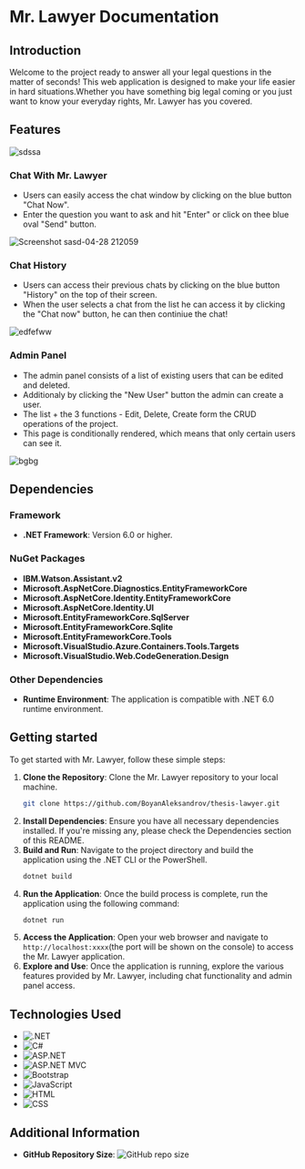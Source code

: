 # Mr. Lawyer Documentation

## Introduction

Welcome to the project ready to answer all your legal questions in the matter of seconds!
This web application is designed to make your life easier in hard situations.Whether you have something big legal coming or you just want to know your everyday rights, Mr. Lawyer has you covered.

## Features

![sdssa](https://github.com/BoyanAleksandrov/thesis-lawyer/assets/80381466/87029275-2c03-4145-a9e5-e32f72fae881)


### Chat With Mr. Lawyer
- Users can easily access the chat window by clicking on the blue button "Chat Now".
- Enter the question you want to ask and hit "Enter" or click on thee blue oval "Send" button.
  
![Screenshot sasd-04-28 212059](https://github.com/BoyanAleksandrov/thesis-lawyer/assets/80381466/9b3133f1-d0ac-400d-aef3-68f415204856)

### Chat History
- Users can access their previous chats by clicking on the blue button "History" on the top of their screen.
- When the user selects a chat from the list he can access it by clicking the "Chat now" button, he can then continiue the chat!
  
![edfefww](https://github.com/BoyanAleksandrov/thesis-lawyer/assets/80381466/cf812b2a-bcd2-4881-b3f9-5f13ea6e019e)


### Admin Panel
- The admin panel consists of a list of existing users that can be edited and deleted.
- Additionaly by clicking the "New User" button the admin can create a user.
- The list + the 3 functions - Edit, Delete, Create form the CRUD operations of the project.
- This page is conditionally rendered, which means that only certain users can see it.
  
![bgbg](https://github.com/BoyanAleksandrov/thesis-lawyer/assets/80381466/35595804-0215-42c4-b03c-472fbdc14d1f)

## Dependencies

### Framework

- **.NET Framework**: Version 6.0 or higher.

### NuGet Packages

- **IBM.Watson.Assistant.v2**
- **Microsoft.AspNetCore.Diagnostics.EntityFrameworkCore**
- **Microsoft.AspNetCore.Identity.EntityFrameworkCore**
- **Microsoft.AspNetCore.Identity.UI**
- **Microsoft.EntityFrameworkCore.SqlServer**
- **Microsoft.EntityFrameworkCore.Sqlite**
- **Microsoft.EntityFrameworkCore.Tools**
- **Microsoft.VisualStudio.Azure.Containers.Tools.Targets**
- **Microsoft.VisualStudio.Web.CodeGeneration.Design**

### Other Dependencies

- **Runtime Environment**: The application is compatible with .NET 6.0 runtime environment.

## Getting started

To get started with Mr. Lawyer, follow these simple steps:

1. **Clone the Repository**: Clone the Mr. Lawyer repository to your local machine.
   ```sh
   git clone https://github.com/BoyanAleksandrov/thesis-lawyer.git
   ```
2. **Install Dependencies**: Ensure you have all necessary dependencies installed. If you're missing any, please check the Dependencies section of this README.
3. **Build and Run**: Navigate to the project directory and build the application using the .NET CLI or the PowerShell.
   ```sh
   dotnet build
   ```
4. **Run the Application**: Once the build process is complete, run the application using the following command:
   ```sh
   dotnet run
   ```
5. **Access the Application**: Open your web browser and navigate to `http://localhost:xxxx`(the port will be shown on the console) to access the Mr. Lawyer application.
6. **Explore and Use**: Once the application is running, explore the various features provided by Mr. Lawyer, including chat functionality and admin panel access.

## Technologies Used

- ![.NET](https://img.shields.io/badge/.NET-5C2D91?style=for-the-badge&logo=.net&logoColor=white)
- ![C#](https://img.shields.io/badge/C%23-239120?style=for-the-badge&logo=c-sharp&logoColor=white)
- ![ASP.NET](https://img.shields.io/badge/ASP.NET-5C2D91?style=for-the-badge&logo=.net&logoColor=white)
- ![ASP.NET MVC](https://img.shields.io/badge/ASP.NET_MVC-5C2D91?style=for-the-badge&logo=.net&logoColor=white)
- ![Bootstrap](https://img.shields.io/badge/Bootstrap-563D7C?style=for-the-badge&logo=bootstrap&logoColor=white)
- ![JavaScript](https://img.shields.io/badge/JavaScript-F7DF1E?style=for-the-badge&logo=javascript&logoColor=black)
- ![HTML](https://img.shields.io/badge/HTML5-E34F26?style=for-the-badge&logo=html5&logoColor=white)
- ![CSS](https://img.shields.io/badge/CSS3-1572B6?style=for-the-badge&logo=css3&logoColor=white)


## Additional Information

- **GitHub Repository Size**: ![GitHub repo size](https://img.shields.io/github/repo-size/BoyanAleksandrov/thesis-lawyer)

